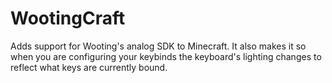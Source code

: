# WootingCraft
Adds support for Wooting's analog SDK to Minecraft. It also makes it so when you are configuring your keybinds the
keyboard's lighting changes to reflect what keys are currently bound.
